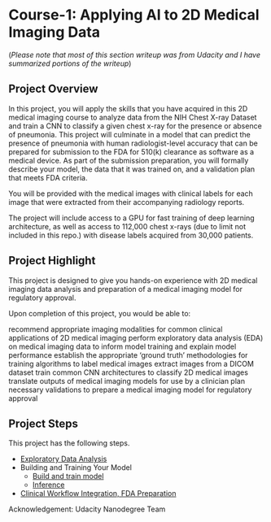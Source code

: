 # Course-1: Applying AI to 2D Medical Imaging Data
(*Please note that most of this section writeup was from Udacity and I have summarized portions of the writeup*)

## Project Overview
In this project, you will apply the skills that you have acquired in this 2D medical imaging course 
to analyze data from the NIH Chest X-ray Dataset and train a CNN to classify a given chest x-ray 
for the presence or absence of pneumonia. This project will culminate in a model that can predict 
the presence of pneumonia with human radiologist-level accuracy that can be prepared for 
submission to the FDA for 510(k) clearance as software as a medical device. As part of the submission 
preparation, you will formally describe your model, the data that it was trained on, and a validation 
plan that meets FDA criteria.

You will be provided with the medical images with clinical labels for each image that were extracted 
from their accompanying radiology reports.

The project will include access to a GPU for fast training of deep learning architecture, as well 
as access to 112,000 chest x-rays (due to limit not included in this repo.) with disease labels acquired from 30,000 patients.

## Project Highlight
This project is designed to give you hands-on experience with 2D medical imaging data analysis 
and preparation of a medical imaging model for regulatory approval.

Upon completion of this project, you would be able to:

recommend appropriate imaging modalities for common clinical applications of 2D medical imaging
perform exploratory data analysis (EDA) on medical imaging data to inform model training and explain model performance
establish the appropriate ‘ground truth’ methodologies for training algorithms to label medical images
extract images from a DICOM dataset
train common CNN architectures to classify 2D medical images
translate outputs of medical imaging models for use by a clinician
plan necessary validations to prepare a medical imaging model for regulatory approval

## Project Steps
This project has the following steps.

* [Exploratory Data Analysis](EDA.ipynb)
* Building and Training Your Model
    * [Build and train model](Build%20and%20train%20model.ipynb)
    * [Inference](Inference.ipynb)
* [Clinical Workflow Integration, FDA Preparation](FDA_Submission_Template.md)


Acknowledgement: Udacity Nanodegree Team
